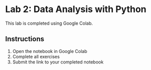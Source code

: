 # Lab 2: Data Analysis with Python

This lab is completed using Google Colab.

## Instructions

1. Open the notebook in Google Colab
2. Complete all exercises
3. Submit the link to your completed notebook 